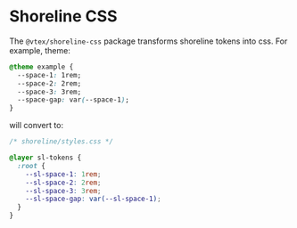 # Shoreline CSS

The `@vtex/shoreline-css` package transforms shoreline tokens into css. For
example, theme:

```css
@theme example {
  --space-1: 1rem;
  --space-2: 2rem;
  --space-3: 3rem;
  --space-gap: var(--space-1);
}
```

will convert to:

```css
/* shoreline/styles.css */

@layer sl-tokens {
  :root {
    --sl-space-1: 1rem;
    --sl-space-2: 2rem;
    --sl-space-3: 3rem;
    --sl-space-gap: var(--sl-space-1);
  }
}
```
